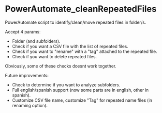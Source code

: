 # PowerAutomate_cleanRepeatedFiles
PowerAutomate script to identify/clean/move repeated files in folder/s.


Accept 4 params:
- Folder (and subfolders).
- Check if you want a CSV file with the list of repeated files.
- Check if you want to "rename" with a "tag" attached to the repeated file.
- Check if you want to delete repeated files.

Obviously, some of these checks doesnt work together.

Future improvements:
  - Check to determine if you want to analyze subfolders.
  - Full english/spanish support (now some parts are in english, other in spanish).
  -  Customize CSV file name, customize "Tag" for repeated name files (in renaming option).
  
  
